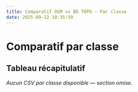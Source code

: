 ```yaml
---
title: Comparatif OSM vs BD TOPO — Par classe
date: 2025-09-22 10:35:50
---
```


# Comparatif par classe

## Tableau récapitulatif

*Aucun CSV par classe disponible — section omise.*
